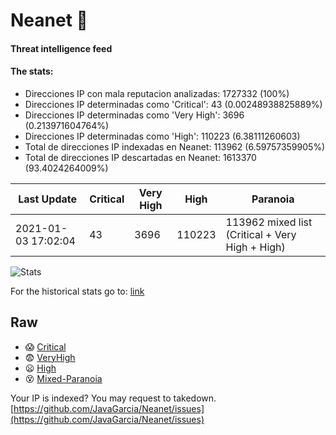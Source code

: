 # Neanet :hocho:
#### Threat intelligence feed
#### The stats:

- Direcciones IP con mala reputacion analizadas: 1727332 (100%)
- Direcciones IP determinadas como 'Critical':  43 (0.00248938825889%)
- Direcciones IP determinadas como 'Very High':  3696 (0.213971604764%)
- Direcciones IP determinadas como 'High':  110223 (6.38111260603)
- Total de direcciones IP indexadas en Neanet:  113962 (6.59757359905%)
- Total de direcciones IP descartadas en Neanet:  1613370 (93.4024264009%)

| Last Update | Critical | Very High | High | Paranoia |
| --- | --- | --- | --- | --- |
| 2021-01-03 17:02:04 | 43 | 3696 | 110223 | 113962 mixed list (Critical + Very High + High)|

![Stats](https://docs.google.com/spreadsheets/d/e/2PACX-1vSnaNMIXVabIpDJjufMlzH7poXnshF3mgd8Is1g9ytUEzVsP5my4Trn8f-xkoLLQ38xpL3HtmUexLo6/pubchart?oid=501124687&format=image)

For the historical stats go to: [link](/stats.csv)
## Raw
- :scream: [Critical](https://raw.githubusercontent.com/JavaGarcia/Neanet/master/blacklists/neanet_critical.txt)
- :fearful: [VeryHigh](https://raw.githubusercontent.com/JavaGarcia/Neanet/master/blacklists/neanet_veryHigh.txtt)
- :frowning: [High](https://raw.githubusercontent.com/JavaGarcia/Neanet/master/blacklists/neanet_high.txt)
- :dizzy_face: [Mixed-Paranoia](https://raw.githubusercontent.com/JavaGarcia/Neanet/master/blacklists/neanet_all.txt)


Your IP is indexed? You may request to takedown. [https://github.com/JavaGarcia/Neanet/issues](https://github.com/JavaGarcia/Neanet/issues)















































































































































































































































































































































































































































































































































































































































































































































































































































































































































































































































































































































































































































































































































































































































































































































































































































































































































































































































































































































































































































































































































































































































































































































































































































































































































































































































































































































































































































































































































































































































































































































































































































































































































































